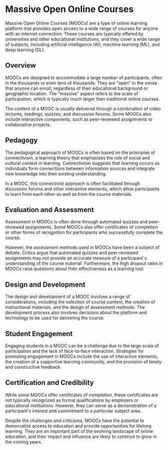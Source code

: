 # Massive Open Online Courses

Massive Open Online Courses (MOOCs) are a type of online learning platform that provides open access to a wide range of courses for anyone with an internet connection. These courses are typically offered by universities and other educational institutions, and they cover a wide range of subjects, including artificial intelligence (AI), machine learning (ML), and deep learning (DL).

## Overview

MOOCs are designed to accommodate a large number of participants, often in the thousands or even tens of thousands. They are "open" in the sense that anyone can enroll, regardless of their educational background or geographic location. The "massive" aspect refers to the scale of participation, which is typically much larger than traditional online courses.

The content of a MOOC is usually delivered through a combination of video lectures, readings, quizzes, and discussion forums. Some MOOCs also include interactive components, such as peer-reviewed assignments or collaborative projects.

## Pedagogy

The pedagogical approach of MOOCs is often based on the principles of connectivism, a learning theory that emphasizes the role of social and cultural context in learning. Connectivism suggests that learning occurs as individuals form connections between information sources and integrate new knowledge into their existing understanding.

In a MOOC, this connectivist approach is often facilitated through discussion forums and other interactive elements, which allow participants to learn from each other as well as from the course materials.

## Evaluation and Assessment

Assessment in MOOCs is often done through automated quizzes and peer-reviewed assignments. Some MOOCs also offer certificates of completion or other forms of recognition for participants who successfully complete the course.

However, the assessment methods used in MOOCs have been a subject of debate. Critics argue that automated quizzes and peer-reviewed assignments may not provide an accurate measure of a participant's understanding of the course material. Furthermore, the high dropout rates in MOOCs raise questions about their effectiveness as a learning tool.

## Design and Development

The design and development of a MOOC involves a range of considerations, including the selection of course content, the creation of instructional materials, and the design of assessment methods. The development process also involves decisions about the platform and technology to be used for delivering the course.

## Student Engagement

Engaging students in a MOOC can be a challenge due to the large scale of participation and the lack of face-to-face interaction. Strategies for promoting engagement in MOOCs include the use of interactive elements, the creation of a supportive learning community, and the provision of timely and constructive feedback.

## Certification and Credibility

While some MOOCs offer certificates of completion, these certificates are not typically recognized as formal qualifications by employers or educational institutions. However, they can serve as a demonstration of a participant's interest and commitment to a particular subject area.

Despite the challenges and criticisms, MOOCs have the potential to democratize access to education and provide opportunities for lifelong learning. They are an important part of the evolving landscape of online education, and their impact and influence are likely to continue to grow in the coming years.
